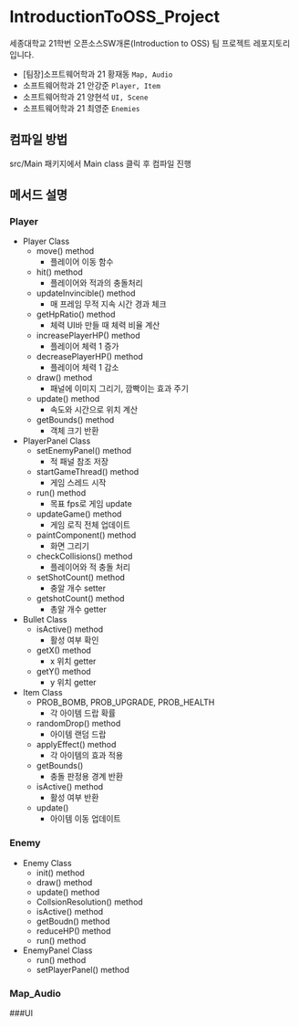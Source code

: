 # IntroductionToOSS_Project
세종대학교 21학번 오픈소스SW개론(Introduction to OSS) 팀 프로젝트 레포지토리입니다.

- [팀장]소프트웨어학과 21 황재동 `Map, Audio` 
- 소프트웨어학과 21 안강준 `Player, Item`
- 소프트웨어학과 21 양현석 `UI, Scene`
- 소프트웨어학과 21 최영준 `Enemies`

## 컴파일 방법
src/Main 패키지에서 Main class 클릭 후 컴파일 진행

## 메서드 설명
### Player
- Player Class
  - move() method
    - 플레이어 이동 함수
  - hit() method
    - 플레이어와 적과의 충돌처리
  - updateInvincible() method
    - 매 프레임 무적 지속 시간 경과 체크
  - getHpRatio() method
    - 체력 UI바 만들 때 체력 비율 계산 
  - increasePlayerHP() method
    - 플레이어 체력 1 증가
  - decreasePlayerHP() method
    - 플레이어 체력 1 감소
  - draw() method
    - 패널에 이미지 그리기, 깜빡이는 효과 주기
  - update() method
    - 속도와 시간으로 위치 계산
  - getBounds() method
    - 객체 크기 반환
- PlayerPanel Class
  - setEnemyPanel() method
    - 적 패널 참조 저장
  - startGameThread() method
    - 게임 스레드 시작
  - run() method
    - 목표 fps로 게임 update
  - updateGame() method
    - 게임 로직 전체 업데이트
  - paintComponent() method
    - 화면 그리기
  - checkCollisions() method
    - 플레이어와 적 충돌 처리
  - setShotCount() method
    - 충알 개수 setter
  - getshotCount() method
    - 총알 개수 getter
- Bullet Class
  - isActive()  method
    - 활성 여부 확인
  - getX() method
    - x 위치 getter
  - getY() method
    - y 위치 getter
- Item Class
  - PROB_BOMB, PROB_UPGRADE, PROB_HEALTH
    - 각 아이템 드랍 확률
  - randomDrop() method
    - 아이템 랜덤 드랍
  - applyEffect()  method
    - 각 아이템의 효과 적용
  - getBounds()
    - 충돌 판정용 경계 반환
  - isActive() method
    - 활성 여부 반환
  - update()
    - 아이템 이동 업데이트
### Enemy
- Enemy Class
  - init() method
  - draw() method
  - update() method
  - CollsionResolution() method
  - isActive() method
  - getBoudn() method
  - reduceHP() method
  - run() method
- EnemyPanel Class
  - run() method
  - setPlayerPanel() method
### Map_Audio
###UI
